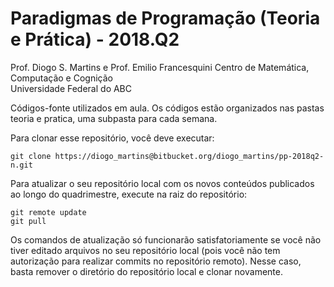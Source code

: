 # Paradigmas de Programação (Teoria e Prática) - 2018.Q2
Prof. Diogo S. Martins e Prof. Emilio Francesquini
Centro de Matemática, Computação e Cognição  
Universidade Federal do ABC  

Códigos-fonte utilizados em aula. Os códigos estão organizados nas pastas teoria e pratica, uma subpasta para cada semana.

Para clonar esse repositório, você deve executar:

```
git clone https://diogo_martins@bitbucket.org/diogo_martins/pp-2018q2-n.git
```

Para atualizar o seu repositório local com os novos conteúdos publicados ao longo do quadrimestre, execute na raiz do repositório:

```
git remote update
git pull
```

Os comandos de atualização só funcionarão satisfatoriamente se você não tiver editado arquivos no seu repositório local (pois você não tem autorização para realizar commits no repositório remoto). Nesse caso, basta remover o diretório do repositório local e clonar novamente.